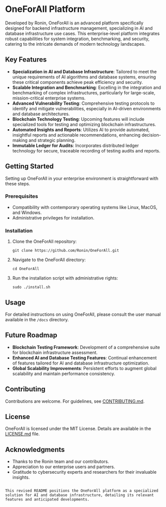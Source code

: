 # OneForAll Platform

Developed by Ronin, OneForAll is an advanced platform specifically designed for backend infrastructure management, specializing in AI and database infrastructure use cases. This enterprise-level platform integrates robust capabilities for system integration, benchmarking, and security, catering to the intricate demands of modern technology landscapes.

## Key Features

- **Specialization in AI and Database Infrastructure**: Tailored to meet the unique requirements of AI algorithms and database systems, ensuring these critical components achieve peak efficiency and security.
- **Scalable Integration and Benchmarking**: Excelling in the integration and benchmarking of complex infrastructures, particularly for large-scale, mission-critical enterprise systems.
- **Advanced Vulnerability Testing**: Comprehensive testing protocols to identify and mitigate vulnerabilities, especially in AI-driven environments and database architectures.
- **Blockchain Technology Testing**: Upcoming features will include specialized tools for testing and optimizing blockchain infrastructures.
- **Automated Insights and Reports**: Utilizes AI to provide automated, insightful reports and actionable recommendations, enhancing decision-making and strategic planning.
- **Immutable Ledger for Audits**: Incorporates distributed ledger technology for secure, traceable recording of testing audits and reports.

## Getting Started

Setting up OneForAll in your enterprise environment is straightforward with these steps.

### Prerequisites

- Compatibility with contemporary operating systems like Linux, MacOS, and Windows.
- Administrative privileges for installation.

### Installation

1. Clone the OneForAll repository:
   ```
   git clone https://github.com/Ronin/OneForAll.git
   ```
2. Navigate to the OneForAll directory:
   ```
   cd OneForAll
   ```
3. Run the installation script with administrative rights:
   ```
   sudo ./install.sh
   ```

## Usage

For detailed instructions on using OneForAll, please consult the user manual available in the `/docs` directory.

## Future Roadmap

- **Blockchain Testing Framework**: Development of a comprehensive suite for blockchain infrastructure assessment.
- **Enhanced AI and Database Testing Features**: Continual enhancement of features tailored for AI and database infrastructure optimization.
- **Global Scalability Improvements**: Persistent efforts to augment global scalability and maintain performance consistency.

## Contributing

Contributions are welcome. For guidelines, see [CONTRIBUTING.md](CONTRIBUTING.md).

## License

OneForAll is licensed under the MIT License. Details are available in the [LICENSE.md](LICENSE.md) file.

## Acknowledgments

- Thanks to the Ronin team and our contributors.
- Appreciation to our enterprise users and partners.
- Gratitude to cybersecurity experts and researchers for their invaluable insights.
```

This revised README positions the OneForAll platform as a specialized solution for AI and database infrastructure, detailing its relevant features and anticipated developments.
